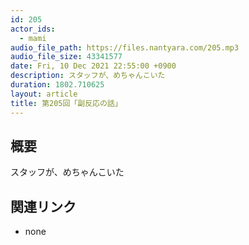 ```yaml
---
id: 205
actor_ids:
  - mami
audio_file_path: https://files.nantyara.com/205.mp3
audio_file_size: 43341577
date: Fri, 10 Dec 2021 22:55:00 +0900
description: スタッフが、めちゃんこいた
duration: 1802.710625
layout: article
title: 第205回「副反応の話」
---
```

## 概要

スタッフが、めちゃんこいた

## 関連リンク

* none
